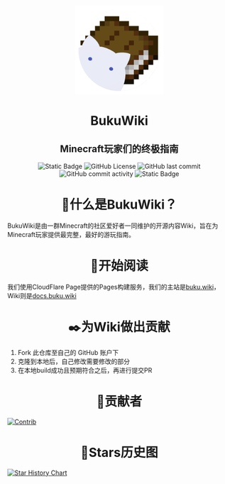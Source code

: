 <div align="center">
  <div>
    <img src="./static/img/book.png" alt="BukuWiki Logo" height="200" width="200"/>
  </div>
  <h1>
    BukuWiki
  </h1>
  <h2>
    Minecraft玩家们的终极指南
  </h2>
</div>

<p align="center">
  <img alt="Static Badge" src="https://img.shields.io/badge/Build-Docusaurus-brightgreen">
  <img alt="GitHub License" src="https://img.shields.io/github/license/Moralts/BukuWiki">
  <img alt="GitHub last commit" src="https://img.shields.io/github/last-commit/Moralts/BukuWiki">
  <img alt="GitHub commit activity" src="https://img.shields.io/github/commit-activity/m/Moralts/BukuWiki">
  <img alt="Static Badge" src="https://img.shields.io/badge/Action-CloudFlare_Pages-orange">
</p>
<h1 align="center">🤔什么是BukuWiki？</h1>

BukuWiki是由一群Minecraft的社区爱好者一同维护的开源内容Wiki，旨在为Minecraft玩家提供最完整，最好的游玩指南。

<h1 align="center">📖开始阅读</h1>

我们使用CloudFlare Page提供的Pages构建服务，我们的主站是[buku.wiki](Buku.wiki)，Wiki则是[docs.buku.wiki](docs.buku.wiki)

<h1 align="center">✒️为Wiki做出贡献</h1>

1. Fork 此仓库至自己的 GitHub 账户下
2. 克隆到本地后，自己修改需要修改的部分
3. 在本地build成功且预期符合之后，再进行提交PR

<h1 align="center">🌸贡献者</h1>

[![Contrib](https://contrib.rocks/image?repo=Moralts/BukuWiki)](https://github.com/Morlts/BukuWiki/graphs/contributors)

<h1 align="center">🌟Stars历史图</h1>

[![Star History Chart](https://api.star-history.com/svg?repos=Moralts/BukuWiki&type=Date)](https://www.star-history.com/#Moralts/BukuWiki&Date)


